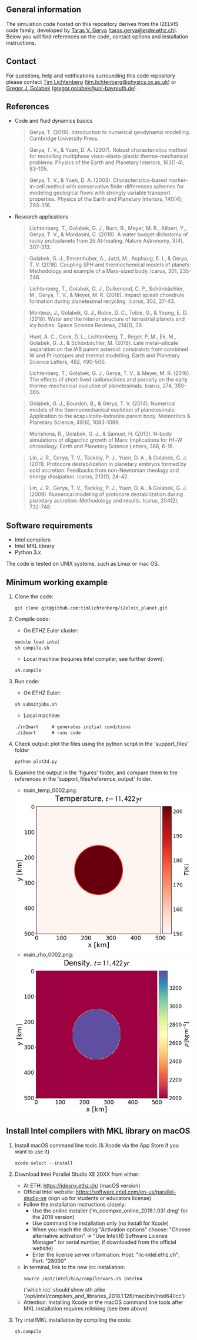 ## General information

The simulation code hosted on this repository derives from the I2ELVIS code family, developed by [Taras V. Gerya](https://erdw.ethz.ch/en/people/profile.taras-gerya.html) (taras.gerya@erdw.ethz.ch). Below you will find references on the code, contact options and installation instructions.

## Contact

For questions, help and notifications surrounding this code repository please contact [Tim Lichtenberg](https://timlichtenberg.net/) (tim.lichtenberg@physics.ox.ac.uk) or [Gregor J. Golabek](http://www.staff.uni-bayreuth.de/~bt303373/) (gregor.golabek@uni-bayreuth.de) .

## References

- Code and fluid dynamics basics

	> Gerya, T. (2019). Introduction to numerical geodynamic modelling. Cambridge University Press.

	> Gerya, T. V., & Yuen, D. A. (2007). Robust characteristics method for modelling multiphase visco-elasto-plastic thermo-mechanical problems. Physics of the Earth and Planetary Interiors, 163(1-4), 83-105.

	> Gerya, T. V., & Yuen, D. A. (2003). Characteristics-based marker-in-cell method with conservative finite-differences schemes for modeling geological flows with strongly variable transport properties. Physics of the Earth and Planetary Interiors, 140(4), 293-318.

- Research applications

	> Lichtenberg, T., Golabek, G. J., Burn, R., Meyer, M. R., Alibert, Y., Gerya, T. V., & Mordasini, C. (2019). A water budget dichotomy of rocky protoplanets from 26 Al-heating. Nature Astronomy, 3(4), 307-313.

	> Golabek, G. J., Emsenhuber, A., Jutzi, M., Asphaug, E. I., & Gerya, T. V. (2018). Coupling SPH and thermochemical models of planets: Methodology and example of a Mars-sized body. Icarus, 301, 235-246.

	> Lichtenberg, T., Golabek, G. J., Dullemond, C. P., Schönbächler, M., Gerya, T. V., & Meyer, M. R. (2018). Impact splash chondrule formation during planetesimal recycling. Icarus, 302, 27-43.

	> Monteux, J., Golabek, G. J., Rubie, D. C., Tobie, G., & Young, E. D. (2018). Water and the interior structure of terrestrial planets and icy bodies. Space Science Reviews, 214(1), 39.

	> Hunt, A. C., Cook, D. L., Lichtenberg, T., Reger, P. M., Ek, M., Golabek, G. J., & Schönbächler, M. (2018). Late metal–silicate separation on the IAB parent asteroid: constraints from combined W and Pt isotopes and thermal modelling. Earth and Planetary Science Letters, 482, 490-500.

	> Lichtenberg, T., Golabek, G. J., Gerya, T. V., & Meyer, M. R. (2016). The effects of short-lived radionuclides and porosity on the early thermo-mechanical evolution of planetesimals. Icarus, 274, 350-365.

	> Golabek, G. J., Bourdon, B., & Gerya, T. V. (2014). Numerical models of the thermomechanical evolution of planetesimals: Application to the acapulcoite‐lodranite parent body. Meteoritics & Planetary Science, 49(6), 1083-1099.

	> Morishima, R., Golabek, G. J., & Samuel, H. (2013). N-body simulations of oligarchic growth of Mars: Implications for Hf–W chronology. Earth and Planetary Science Letters, 366, 6-16.

	> Lin, J. R., Gerya, T. V., Tackley, P. J., Yuen, D. A., & Golabek, G. J. (2011). Protocore destabilization in planetary embryos formed by cold accretion: Feedbacks from non-Newtonian rheology and energy dissipation. Icarus, 213(1), 24-42.

	> Lin, J. R., Gerya, T. V., Tackley, P. J., Yuen, D. A., & Golabek, G. J. (2009). Numerical modeling of protocore destabilization during planetary accretion: Methodology and results. Icarus, 204(2), 732-748.
	 

## Software requirements

- Intel compilers
- Intel MKL library
- Python 3.x

The code is tested on UNIX systems, such as Linux or mac OS.

## Minimum working example

1. Clone the code:
    ```
    git clone git@github.com:timlichtenberg/i2elvis_planet.git
    ```

1. Compile code:
	- On ETHZ Euler cluster:
	```
	module load intel
	sh compile.sh
	```
	- Local machine (requires Intel compiler, see further down):
	```
	sh.compile
	```
1. Run code:
	- On ETHZ Euler:
	```
	sh submitjobs.sh
	```
	- Local machine:
	```
	./in2mart     # generates initial conditions
	./i2mart      # runs code
	```
  
1. Check output: plot the files using the python script in the 'support_files' folder
    ```
    python plot2d.py
    ```

1. Examine the output in the 'figures' folder, and compare them to the references
in the 'support_files/reference_output' folder.

	- main_temp_0002.png:
	
	<img src="support_files/reference_output/main_tmp_0002.png" alt="alt text" width="490" height="425">
	
	- main_rho_0002.png:
	
	<img src="support_files/reference_output/main_rho_0002.png" alt="alt text" width="490" height="425">

## Install Intel compilers with MKL library on macOS

1. Install macOS command line tools (& Xcode via the App Store if you want to use it)
	```
	xcode-select --install
	```

2. Download Intel Parallel Studio XE 20XX from either:
	- At ETH: https://idesnx.ethz.ch/ (macOS version)
	- Official Intel website: https://software.intel.com/en-us/parallel-studio-xe (sign up for students or educators license)
	- Follow the installation instructions closely:
		- Use the online installer ('m_ccompxe_online_2018.1.031.dmg' for the 2018 version)
		- Use command line installation only (no install for Xcode)
		- When you reach the dialog "Activation options" choose: "Choose alternative activation" -> "Use Intel(R) Software License Manager" (or serial number, if downloaded from the official website)
		- Enter the license server information: Host: "lic-intel.ethz.ch"; Port: "28000"
	- In terminal, link to the new icc installation:
		```
		source /opt/intel/bin/compilervars.sh intel64
		```
		('which icc' should show sth alike '/opt/intel/compilers_and_libraries_2018.1.126/mac/bin/intel64/icc')
	- Attention: Installing Xcode or the macOS command line tools after MKL installation requires relinking (see item above)

3. Try intel/MKL installation by compiling the code:
	```
	sh.compile
	```
